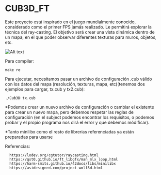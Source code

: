 # CUB3D_FT
Este proyecto está inspirado en el juego mundialmente conocido, considerado como el primer FPS jamás realizado. Le permitirá explorar la técnica del ray-casting. El objetivo será crear una vista dinámica dentro de un mapa, en el que poder observar diferentes texturas para muros, objetos, etc.

![Alt text](https://raw.githubusercontent.com/Zalillo18/CUB3D/master/Pantalla_inicio.png)

Para compilar:

    make re
  
Para ejecutar, necesitamos pasar un archivo de configuración .cub válido con los datos del mapa (resolución, texturas, mapa, etc)(tenemos dos ejemplos para cargar, tx.cub y tx2.cub):

    ./Cub3D tx.cub
 
*Podemos crear un nuevo archivo de configuración o cambiar el existente para crear un nuevo mapa, pero debemos respetar las reglas de configuración (en el subject podemos encontrar los requisitos, o podemos probar y el propio programa nos dirá el error y que debemos módificar).

*Tanto minilibx como el resto de librerias referenciadas ya están preparadas para usarse

Referencias:

      https://lodev.org/cgtutor/raycasting.html
      https://qst0.github.io/ft_libgfx/man_mlx_loop.html
      https://harm-smits.github.io/42docs/libs/minilibx
      https://asidesigned.com/project-wolf3d.html
